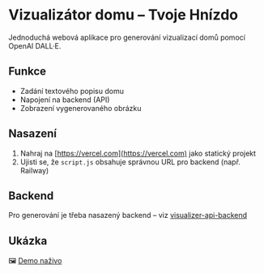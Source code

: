 
# Vizualizátor domu – Tvoje Hnízdo

Jednoduchá webová aplikace pro generování vizualizací domů pomocí OpenAI DALL·E.

## Funkce

- Zadání textového popisu domu
- Napojení na backend (API)
- Zobrazení vygenerovaného obrázku

## Nasazení

1. Nahraj na [https://vercel.com](https://vercel.com) jako statický projekt
2. Ujisti se, že `script.js` obsahuje správnou URL pro backend (např. Railway)

## Backend

Pro generování je třeba nasazený backend – viz [visualizer-api-backend](https://github.com/tvojehnizdo/visualizer-api)

## Ukázka

🖼️ [Demo naživo](https://fronted-visualizace.vercel.app)
